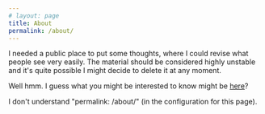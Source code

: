 ```yaml
---
# layout: page
title: About
permalink: /about/
---
```


  I needed a public place to put some thoughts, where I could revise 
  what people see very easily.  The material should be considered highly unstable 
  and it's quite possible I might decide to delete it at any moment.

Well hmm.  I guess what you might be interested to know might be [here](../0)?

I don't understand "permalink: /about/" (in the configuration for this page).
